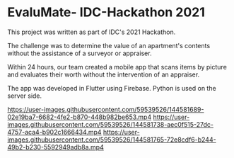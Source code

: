 # EvaluMate- IDC-Hackathon 2021
This project was written as part of IDC's 2021 Hackathon.

The challenge was to determine the value of an apartment's contents without the assistance of a surveyor or appraiser.

Within 24 hours, our team created a mobile app that scans items by picture and evaluates their worth without the intervention of an appraiser.

The app was developed in Flutter using Firebase.
Python is used on the server side.



https://user-images.githubusercontent.com/59539526/144581689-02e19ba7-6682-4fe2-b870-448b982be653.mp4
https://user-images.githubusercontent.com/59539526/144581738-aec0f515-27dc-4757-aca4-b902c1666434.mp4
https://user-images.githubusercontent.com/59539526/144581765-72e8cdf6-b244-49b2-b230-5592949adb8a.mp4


